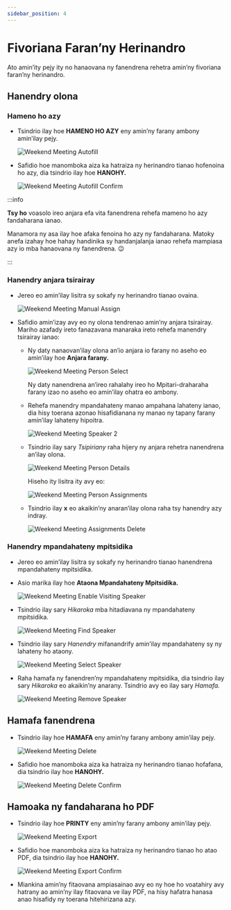 ```yaml
---
sidebar_position: 4
---
```


# Fivoriana Faran’ny Herinandro

Ato amin’ity pejy ity no hanaovana ny fanendrena rehetra amin’ny fivoriana faran’ny herinandro.

## Hanendry olona

### Hameno ho azy

- Tsindrio ilay hoe **HAMENO HO AZY** eny amin’ny farany ambony amin’ilay pejy.

  ![Weekend Meeting Autofill](./cpe_weekend_meeting_autofill.png)

- Safidio hoe manomboka aiza ka hatraiza ny herinandro tianao hofenoina ho azy, dia tsindrio ilay hoe **HANOHY.**

  ![Weekend Meeting Autofill Confirm](./cpe_weekend_meeting_autofill_confirm.png)

:::info

**Tsy ho** voasolo ireo anjara efa vita fanendrena rehefa mameno ho azy fandaharana ianao.

Manamora ny asa ilay hoe afaka fenoina ho azy ny fandaharana. Matoky anefa izahay hoe hahay handinika sy handanjalanja ianao rehefa mampiasa azy io mba hanaovana ny fanendrena. 😉

:::

### Hanendry anjara tsirairay

- Jereo eo amin’ilay lisitra sy sokafy ny herinandro tianao ovaina.

  ![Weekend Meeting Manual Assign](./cpe_weekend_meeting_manual_assign.png)

- Safidio amin’izay avy eo ny olona tendrenao amin’ny anjara tsirairay. Mariho azafady ireto fanazavana manaraka ireto rehefa manendry tsirairay ianao:

  - Ny daty nanaovan’ilay olona an’io anjara io farany no aseho eo amin’ilay hoe **Anjara farany.**

    ![Weekend Meeting Person Select](./cpe_weekend_meeting_person_select.png)

    Ny daty nanendrena an’ireo rahalahy ireo ho Mpitari-draharaha farany izao no aseho eo amin’ilay ohatra eo ambony.

  - Rehefa manendry mpandahateny manao ampahana lahateny ianao, dia hisy toerana azonao hisafidianana ny manao ny tapany farany amin’ilay lahateny hipoitra.

    ![Weekend Meeting Speaker 2](./cpe_weekend_meeting_speaker2.png)

  - Tsindrio ilay sary _Tsipiriany_ raha hijery ny anjara rehetra nanendrena an’ilay olona.

    ![Weekend Meeting Person Details](./cpe_meeting_assignments_person_details.png)

    Hiseho ity lisitra ity avy eo:

    ![Weekend Meeting Person Assignments](./cpe_weekend_meeting_person_assignments.png)

  - Tsindrio ilay **x** eo akaikin’ny anaran’ilay olona raha tsy hanendry azy indray.

    ![Weekend Meeting Assignments Delete](./cpe_meeting_assignments_delete.png)

### Hanendry mpandahateny mpitsidika

- Jereo eo amin’ilay lisitra sy sokafy ny herinandro tianao hanendrena mpandahateny mpitsidika.

- Asio marika ilay hoe **Ataona Mpandahateny Mpitsidika.**

  ![Weekend Meeting Enable Visiting Speaker](./cpe_weekend_meeting_enable_visiting_speaker.png)

- Tsindrio ilay sary _Hikaroka_ mba hitadiavana ny mpandahateny mpitsidika.

  ![Weekend Meeting Find Speaker](./cpe_weekend_meeting_find_speaker.png)

- Tsindrio ilay sary _Hanendry_ mifanandrify amin’ilay mpandahateny sy ny lahateny ho ataony.

  ![Weekend Meeting Select Speaker](./cpe_weekend_meeting_select_speaker.png)

- Raha hamafa ny fanendren’ny mpandahateny mpitsidika, dia tsindrio ilay sary _Hikaroka_ eo akaikin’ny anarany. Tsindrio avy eo ilay sary _Hamafa._

  ![Weekend Meeting Remove Speaker](./cpe_weekend_meeting_remove_speaker.png)

## Hamafa fanendrena

- Tsindrio ilay hoe **HAMAFA** eny amin’ny farany ambony amin’ilay pejy.

  ![Weekend Meeting Delete](./cpe_weekend_meeting_delete.png)

- Safidio hoe manomboka aiza ka hatraiza ny herinandro tianao hofafana, dia tsindrio ilay hoe **HANOHY.**

  ![Weekend Meeting Delete Confirm](./cpe_weekend_meeting_delete_confirm.png)

## Hamoaka ny fandaharana ho PDF

- Tsindrio ilay hoe **PRINTY** eny amin’ny farany ambony amin’ilay pejy.

  ![Weekend Meeting Export](./cpe_weekend_meeting_export.png)

- Safidio hoe manomboka aiza ka hatraiza ny herinandro tianao ho atao PDF, dia tsindrio ilay hoe **HANOHY.**

  ![Weekend Meeting Export Confirm](./cpe_weekend_meeting_export_confirm.png)

- Miankina amin’ny fitaovana ampiasainao avy eo ny hoe ho voatahiry avy hatrany ao amin’ny ilay fitaovana ve ilay PDF, na hisy hafatra hanasa anao hisafidy ny toerana hitehirizana azy.
